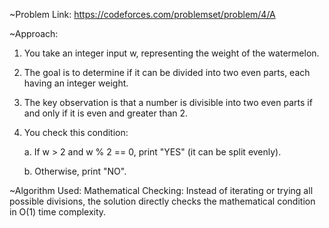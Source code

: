 ~Problem Link: https://codeforces.com/problemset/problem/4/A

~Approach:

1. You take an integer input w, representing the weight of the watermelon.
2. The goal is to determine if it can be divided into two even parts, each having an integer weight.
3. The key observation is that a number is divisible into two even parts if and only if it is even and greater than 2.
4. You check this condition:

   a. If w > 2 and w % 2 == 0, print "YES" (it can be split evenly).

   b. Otherwise, print "NO".
  
~Algorithm Used:
Mathematical Checking: Instead of iterating or trying all possible divisions, the solution directly checks the mathematical condition in O(1) time complexity.
